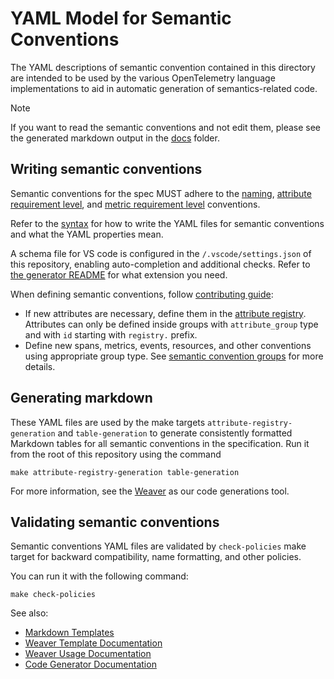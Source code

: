 # YAML Model for Semantic Conventions

The YAML descriptions of semantic convention contained in this directory are intended to
be used by the various OpenTelemetry language implementations to aid in automatic
generation of semantics-related code.

> [!NOTE]
>
> If you want to read the semantic conventions and not edit them, please see
> the generated markdown output in the [docs](../docs/README.md) folder.

## Writing semantic conventions

Semantic conventions for the spec MUST adhere to the
[naming](../docs/general/naming.md),
[attribute requirement level](../docs/general/attribute-requirement-level.md),
and [metric requirement level](../docs/general/metric-requirement-level.md) conventions.

Refer to the [syntax](https://github.com/open-telemetry/weaver/blob/main/schemas/semconv-syntax.md)
for how to write the YAML files for semantic conventions and what the YAML properties mean.

A schema file for VS code is configured in the `/.vscode/settings.json` of this
repository, enabling auto-completion and additional checks. Refer to
[the generator README](https://github.com/open-telemetry/weaver/blob/main/schemas/semconv-syntax.md) for what extension you need.

When defining semantic conventions, follow [contributing guide](/CONTRIBUTING.md#1-modify-the-yaml-model):

- If new attributes are necessary, define them in the [attribute registry](/docs/attributes-registry/README.md).
  Attributes can only be defined inside groups with `attribute_group` type and with `id` starting with `registry.` prefix.
- Define new spans, metrics, events, resources, and other conventions using appropriate group type. See
  [semantic convention groups](/docs/general/semantic-convention-groups.md) for more details.

## Generating markdown

These YAML files are used by the make targets `attribute-registry-generation` and `table-generation` to generate consistently
formatted Markdown tables for all semantic conventions in the specification. Run it from the root of this repository using the command

```
make attribute-registry-generation table-generation
```

For more information, see the [Weaver](https://github.com/open-telemetry/weaver)
as our code generations tool.

## Validating semantic conventions

Semantic conventions YAML files are validated by `check-policies` make target for backward compatibility,
name formatting, and other policies.

You can run it with the following command:

```
make check-policies
```

See also:

* [Markdown Templates](../templates/registry/markdown)
* [Weaver Template Documentation](https://github.com/open-telemetry/weaver/blob/main/crates/weaver_forge/README.md)
* [Weaver Usage Documentation](https://github.com/open-telemetry/weaver/blob/main/docs/usage.md#registry-generate)
* [Code Generator Documentation](../docs/non-normative/code-generation.md)
